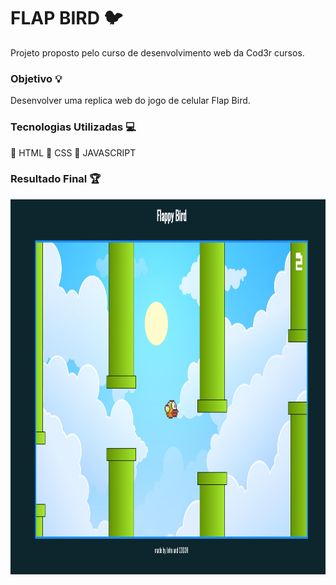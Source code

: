 # FLAP BIRD :bird:

Projeto proposto pelo curso de desenvolvimento web da Cod3r cursos.

### Objetivo :bulb:

Desenvolver uma replica web do jogo de celular Flap Bird.

### Tecnologias Utilizadas :computer:

:small_orange_diamond: HTML
:small_orange_diamond: CSS
:small_orange_diamond: JAVASCRIPT

### Resultado Final  :trophy:

<img src="https://github.com/jhonathadev/flapbird/blob/master/imgs/final.png" height="600" width="850">
